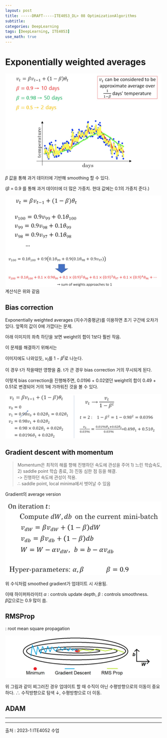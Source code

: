 ```yaml
---
layout: post
title: -----DRAFT-----ITE4053_DL> 08 OptimizationAlgorithms
subtitle: 
categories: DeepLearning
tags: [DeepLearning, ITE4053]
use_math: true
---
```


# Exponentially weighted averages

![1][1]

$\beta$ 값을 통해 과거 데이터에 기반해 smoothing 할 수 있다.

($\beta$ = 0.9 를 통해 과거 데이터에 더 많은 가중치. 현대 값에는 0.1의 가중치 준다.)

![2][2]
계산식은 위와 같음

## Bias correction

Exponentially weighted averages (지수가중평균)를 이용하면 초기 구간에 오차가 있다. 앞쪽의 값이 0에 가깝다는 문제. 

아래 이미지의 좌측 하단을 보면 weight의 합이 1보다 훨씬 작음. 

이 문제를 해결하기 위해서는

이미지에도 나와있듯, $v_t$를 $1-\beta^t$로 나눈다.   

이 경우 t가 작을때만 영향을 줌. t가 큰 경우 bias correction 거의 무시되게 된다.

이렇게 bias correction을 진행해주면, 0.0196 + 0.02였던 weight의 합이 0.49 + 0.51로 변경되어 거의 1에 가까워진 것을 볼 수 있다.

![3][3]


## Gradient descent with momentum

> Momentum은 최적의 해를 향해 진행하던 속도에 관성을 주어 1) 느린 학습속도, 2) saddle point 학습 종료, 3) 진동 심한 점 등을 해결.    
> -> 진행하던 속도에 관성이 적용.   
> $\therefore$ saddle point, local minima에서 벗어날 수 있음

Gradient의 average version

![4][4]

위 수식처럼 smoothed gradient가 업데이트 시 사용됨.

이때 하이퍼파라미터 $\alpha$ : controls update depth, $\beta$ : controls smoothness.   
$\beta$값으로는 0.9 많이 씀.


## RMSProp
: root mean square propagation

![5][5]

위 그림과 같이 찌그러진 경우 업데이트 할 때 수직이 아닌 수평방향으로의 이동이 중요하다. $\therefore$ 수직방향으로 탐색 $\downarrow$, 수평방향으로 더 이동.


## ADAM



























---




























---


[1]: /assets/images/post_img/2023-04-17-Ch08OptimizationAlgorithms/1.jpg
[2]: /assets/images/post_img/2023-04-17-Ch08OptimizationAlgorithms/2.jpg
[3]: /assets/images/post_img/2023-04-17-Ch08OptimizationAlgorithms/3.jpg
[4]: /assets/images/post_img/2023-04-17-Ch08OptimizationAlgorithms/4.jpg
[5]: /assets/images/post_img/2023-04-17-Ch08OptimizationAlgorithms/5.jpg
[6]: /assets/images/post_img/2023-04-17-Ch08OptimizationAlgorithms/6.jpg

[7]: /assets/images/post_img/2023-04-17-Ch08OptimizationAlgorithms/7.jpg
[8]: /assets/images/post_img/2023-04-17-Ch08OptimizationAlgorithms/8.jpg

출처 : 2023-1 ITE4052 수업  
